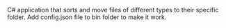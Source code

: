 C# application that sorts and move files of different types to their specific folder. Add config.json file to bin folder to make it work. 
